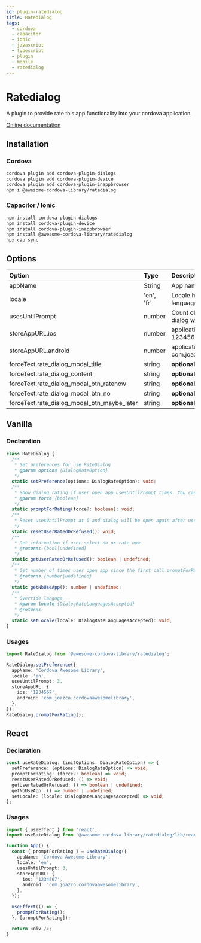 ```yaml
---
id: plugin-ratedialog
title: Ratedialog
tags:
  - cordova
  - capacitor
  - ionic
  - javascript
  - typescript
  - plugin
  - mobile
  - ratedialog
---
```


# Ratedialog

A plugin to provide rate this app functionality into your cordova application.

[Online documentation](https://awesomecordovalibrary.com)

## Installation

### Cordova

```sh
cordova plugin add cordova-plugin-dialogs
cordova plugin add cordova-plugin-device
cordova plugin add cordova-plugin-inappbrowser
npm i @awesome-cordova-library/ratedialog
```

### Capacitor / Ionic

```bash
npm install cordova-plugin-dialogs
npm install cordova-plugin-device
npm install cordova-plugin-inappbrowser
npm install @awesome-cordova-library/ratedialog
npx cap sync
```

## Options

| Option                                      | Type       | Description                                                            |
| :------------------------------------------ | :--------- | :--------------------------------------------------------------------- |
| appName                                     | String     | App name                                                               |
| locale                                      | 'en', 'fr' | Locale have to use, if you use other language use **forceText** option |
| usesUntilPrompt                             | number     | Count of runs of application before dialog will be displayed           |
| storeAppURL.ios                             | number     | application id in AppStore (ex: 1234567)                               |
| storeAppURL.android                         | number     | application id in Google Store (ex: com.joazco.cordovaawesomelibrary)  |
| forceText.rate_dialog_modal_title           | string     | **optional** Title of modal                                            |
| forceText.rate_dialog_content               | string     | **optional** Content of modal                                          |
| forceText.rate_dialog_modal_btn_ratenow     | string     | **optional** Text of button rate now                                   |
| forceText.rate_dialog_modal_btn_no          | string     | **optional** Text of button no                                         |
| forceText.rate_dialog_modal_btn_maybe_later | string     | **optional** Text of button maybe later                                |

## Vanilla

### Declaration

```typescript
class RateDialog {
  /**
   * Set preferences for use RateDialog
   * @param options {DialogRateOption}
   */
  static setPreference(options: DialogRateOption): void;
  /**
   * Show dialog rating if user open app usesUntilPrompt times. You can force open dialog with force = true. If user had select no or rate now dialog won't open again. If user selected later usesUntilPrompt is reset at 0.
   * @param force {boolean}
   */
  static promptForRating(force?: boolean): void;
  /**
   * Reset usesUntilPrompt at 0 and dialog will be open again after user open app usesUntilPrompt times
   */
  static resetUserRatedOrRefused(): void;
  /**
   * Get information if user select no or rate now
   * @returns {bool|undefined}
   */
  static getUserRatedOrRefused(): boolean | undefined;
  /**
   * Get number of times user open app since the first call promptForRating
   * @returns {number|undefined}
   */
  static getNbUseApp(): number | undefined;
  /**
   * Override langage
   * @param locale {DialogRateLanguagesAccepted}
   * @returns
   */
  static setLocale(locale: DialogRateLanguagesAccepted): void;
}
```

### Usages

```typescript
import RateDialog from '@awesome-cordova-library/ratedialog';

RateDialog.setPreference({
  appName: 'Cordova Awesome Library',
  locale: 'en',
  usesUntilPrompt: 3,
  storeAppURL: {
    ios: '1234567',
    android: 'com.joazco.cordovaawesomelibrary',
  },
});
RateDialog.promptForRating();
```

## React

### Declaration

```typescript
const useRateDialog: (initOptions: DialogRateOption) => {
  setPreference: (options: DialogRateOption) => void;
  promptForRating: (force?: boolean) => void;
  resetUserRatedOrRefused: () => void;
  getUserRatedOrRefused: () => boolean | undefined;
  getNbUseApp: () => number | undefined;
  setLocale: (locale: DialogRateLanguagesAccepted) => void;
};
```

### Usages

```typescript
import { useEffect } from 'react';
import useRateDialog from '@awesome-cordova-library/ratedialog/lib/react';

function App() {
  const { promptForRating } = useRateDialog({
    appName: 'Cordova Awesome Library',
    locale: 'en',
    usesUntilPrompt: 3,
    storeAppURL: {
      ios: '1234567',
      android: 'com.joazco.cordovaawesomelibrary',
    },
  });

  useEffect(() => {
    promptForRating();
  }, [promptForRating]);

  return <div />;
}
```
